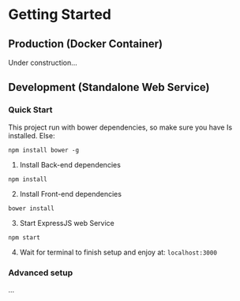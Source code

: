 # **Getting Started**

## Production (Docker Container)
Under construction...

## Development (Standalone Web Service)
### Quick Start
This project run with bower dependencies, so make sure you have Is installed. Else:
```
npm install bower -g
```
1. Install Back-end dependencies
```
npm install
```
2. Install Front-end dependencies
```
bower install
```
3. Start ExpressJS web Service
```
npm start
```

4. Wait for terminal to finish setup and enjoy at: `localhost:3000`

### Advanced setup
...
